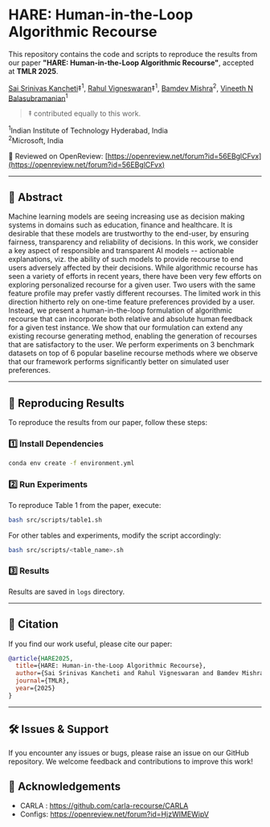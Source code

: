 # HARE: Human-in-the-Loop Algorithmic Recourse

This repository contains the code and scripts to reproduce the results from our paper **"HARE: Human-in-the-Loop Algorithmic Recourse"**, accepted at **TMLR 2025**.


[Sai Srinivas Kancheti](https://ksais.github.io/)‡<sup>1</sup>, [Rahul Vigneswaran](https://rahulvigneswaran.github.io/)‡<sup>1</sup>, [Bamdev Mishra](https://bamdevmishra.in/)<sup>2</sup>, [Vineeth N Balasubramanian](https://people.iith.ac.in/vineethnb/)<sup>1</sup>

>‡ contributed equally to this work. 

<sup>1</sup>Indian Institute of Technology Hyderabad, India  
<sup>2</sup>Microsoft, India  

📄 Reviewed on OpenReview: [https://openreview.net/forum?id=56EBglCFvx](https://openreview.net/forum?id=56EBglCFvx)

---

## 🔹 Abstract

Machine learning models are seeing increasing use as decision making systems in domains such as education, finance and healthcare. It is desirable that these models are trustworthy to the end-user, by ensuring fairness, transparency and reliability of decisions. In this work, we consider a key aspect of responsible and transparent AI models -- actionable explanations, viz. the ability of such models to provide recourse to end users adversely affected by their decisions. While algorithmic recourse has seen a variety of efforts in recent years, there have been very few efforts on exploring personalized recourse for a given user. Two users with the same feature profile may prefer vastly different recourses. The limited work in this direction hitherto rely on one-time feature preferences provided by a user. Instead, we present a human-in-the-loop formulation of algorithmic recourse that can incorporate both relative and absolute human feedback for a given test instance. We show that our formulation can extend any existing recourse generating method, enabling the generation of recourses that are satisfactory to the user. We perform experiments on 3 benchmark datasets on top of 6 popular baseline recourse methods where we observe that our framework performs significantly better on simulated user preferences.

---

## 🚀 Reproducing Results

To reproduce the results from our paper, follow these steps:

### 1️⃣ Install Dependencies

```bash
conda env create -f environment.yml
```

### 2️⃣ Run Experiments

To reproduce Table 1 from the paper, execute:

```bash
bash src/scripts/table1.sh
```

For other tables and experiments, modify the script accordingly:

```bash
bash src/scripts/<table_name>.sh
```
### 3️⃣ Results
Results are saved in `logs` directory.

---

## 📌 Citation

If you find our work useful, please cite our paper:

```bibtex
@article{HARE2025,
  title={HARE: Human-in-the-Loop Algorithmic Recourse},
  author={Sai Srinivas Kancheti and Rahul Vigneswaran and Bamdev Mishra and Vineeth N Balasubramanian},
  journal={TMLR},
  year={2025}
}
```
---

## 🛠️ Issues & Support

If you encounter any issues or bugs, please raise an issue on our GitHub repository. We welcome feedback and contributions to improve this work!

## 🙏 Acknowledgements

- CARLA : https://github.com/carla-recourse/CARLA
- Configs: https://openreview.net/forum?id=HjzWIMEWipV